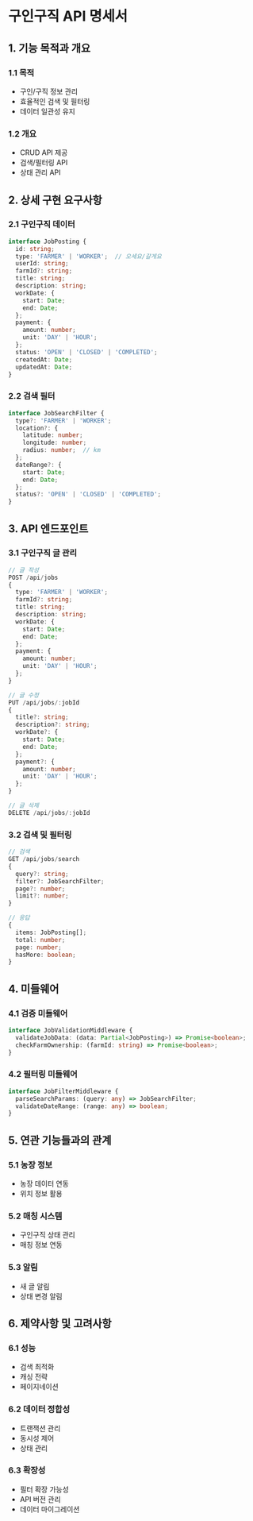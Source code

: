 # 구인구직 API 명세서

## 1. 기능 목적과 개요
### 1.1 목적
  - 구인/구직 정보 관리
  - 효율적인 검색 및 필터링
  - 데이터 일관성 유지

### 1.2 개요
  - CRUD API 제공
  - 검색/필터링 API
  - 상태 관리 API

## 2. 상세 구현 요구사항
### 2.1 구인구직 데이터
  ```typescript
  interface JobPosting {
    id: string;
    type: 'FARMER' | 'WORKER';  // 오세요/갈게요
    userId: string;
    farmId?: string;
    title: string;
    description: string;
    workDate: {
      start: Date;
      end: Date;
    };
    payment: {
      amount: number;
      unit: 'DAY' | 'HOUR';
    };
    status: 'OPEN' | 'CLOSED' | 'COMPLETED';
    createdAt: Date;
    updatedAt: Date;
  }
  ```

### 2.2 검색 필터
  ```typescript
  interface JobSearchFilter {
    type?: 'FARMER' | 'WORKER';
    location?: {
      latitude: number;
      longitude: number;
      radius: number;  // km
    };
    dateRange?: {
      start: Date;
      end: Date;
    };
    status?: 'OPEN' | 'CLOSED' | 'COMPLETED';
  }
  ```

## 3. API 엔드포인트
### 3.1 구인구직 글 관리
  ```typescript
  // 글 작성
  POST /api/jobs
  {
    type: 'FARMER' | 'WORKER';
    farmId?: string;
    title: string;
    description: string;
    workDate: {
      start: Date;
      end: Date;
    };
    payment: {
      amount: number;
      unit: 'DAY' | 'HOUR';
    };
  }

  // 글 수정
  PUT /api/jobs/:jobId
  {
    title?: string;
    description?: string;
    workDate?: {
      start: Date;
      end: Date;
    };
    payment?: {
      amount: number;
      unit: 'DAY' | 'HOUR';
    };
  }

  // 글 삭제
  DELETE /api/jobs/:jobId
  ```

### 3.2 검색 및 필터링
  ```typescript
  // 검색
  GET /api/jobs/search
  {
    query?: string;
    filter?: JobSearchFilter;
    page?: number;
    limit?: number;
  }

  // 응답
  {
    items: JobPosting[];
    total: number;
    page: number;
    hasMore: boolean;
  }
  ```

## 4. 미들웨어
### 4.1 검증 미들웨어
  ```typescript
  interface JobValidationMiddleware {
    validateJobData: (data: Partial<JobPosting>) => Promise<boolean>;
    checkFarmOwnership: (farmId: string) => Promise<boolean>;
  }
  ```

### 4.2 필터링 미들웨어
  ```typescript
  interface JobFilterMiddleware {
    parseSearchParams: (query: any) => JobSearchFilter;
    validateDateRange: (range: any) => boolean;
  }
  ```

## 5. 연관 기능들과의 관계
### 5.1 농장 정보
  - 농장 데이터 연동
  - 위치 정보 활용

### 5.2 매칭 시스템
  - 구인구직 상태 관리
  - 매칭 정보 연동

### 5.3 알림
  - 새 글 알림
  - 상태 변경 알림

## 6. 제약사항 및 고려사항
### 6.1 성능
  - 검색 최적화
  - 캐싱 전략
  - 페이지네이션

### 6.2 데이터 정합성
  - 트랜잭션 관리
  - 동시성 제어
  - 상태 관리

### 6.3 확장성
  - 필터 확장 가능성
  - API 버전 관리
  - 데이터 마이그레이션 